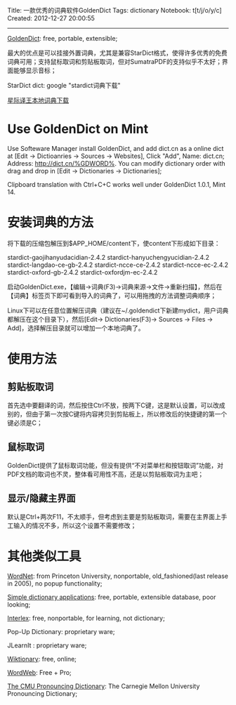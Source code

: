 Title: 一款优秀的词典软件GoldenDict
Tags: dictionary
Notebook: t[t/j/o/y/c]
Created: 2012-12-27 20:00:55

------

[GoldenDict](http://goldendict.org/): free, portable, extensible;

最大的优点是可以挂接外置词典，尤其是兼容StarDict格式，使得许多优秀的免费词典可用；支持鼠标取词和剪贴板取词，但对SumatraPDF的支持似乎不太好；界面能够显示音标；

StarDict dict: google "stardict词典下载"

[星际译王本地词典下载](http://forum.ubuntu.org.cn/viewtopic.php?f=86&t=313666)

# Use GoldenDict on Mint

Use Softeware Manager install GoldenDict, and add dict.cn as a online dict at [Edit -> Dictioanries -> Sources -> Websites], Click "Add", Name: dict.cn; Address: http://dict.cn/%GDWORD%. You can modify dictionary order with drag and drop in [Edit -> Dictionaries -> Dictionaries];

Clipboard translation with Ctrl+C+C works well under GoldenDict 1.0.1, Mint 14.

# 安装词典的方法

将下载的压缩包解压到$APP_HOME/content下，使content下形成如下目录：

stardict-gaojihanyudacidian-2.4.2
stardict-hanyuchengyucidian-2.4.2
stardict-langdao-ce-gb-2.4.2
stardict-ncce-ce-2.4.2
stardict-ncce-ec-2.4.2
stardict-oxford-gb-2.4.2
stardict-oxfordjm-ec-2.4.2

启动GoldenDict.exe，【编辑->词典(F3)->词典来源->文件->重新扫描】，然后在【词典】标签页下即可看到导入的词典了，可以用拖拽的方法调整词典顺序；

Linux下可以在任意位置解压词典（建议在~/.goldendict下新建mydict，用户词典都解压在这个目录下），然后[Edit-> Dictionaries(F3)-> Sources -> Files -> Add]，选择解压目录就可以增加一个本地词典了。

# 使用方法

## 剪贴板取词

首先选中要翻译的词，然后按住Ctrl不放，按两下C键，这是默认设置，可以改成别的，但由于第一次按C键将内容拷贝到剪贴板上，所以修改后的快捷键的第一个键必须是C；

## 鼠标取词

GoldenDict提供了鼠标取词功能，但没有提供“不对菜单栏和按钮取词”功能，对PDF文档的取词也不灵，整体看可用性不高，还是以剪贴板取词为主吧；

## 显示/隐藏主界面

默认是Ctrl+两次F11，不太顺手，但考虑到主要是剪贴板取词，需要在主界面上手工输入的情况不多，所以这个设置不需要修改；

# 其他类似工具

[WordNet](http://wordnet.princeton.edu/wordnet/): from Princeton University, nonportable, old_fashioned(last release in 2005), no popup functionality;

[Simple dictionary applications](http://www.dicts.info/sda.php): free, portable, extensible database, poor looking;

[Interlex](http://www.vocab.co.uk/index.htm): free, nonportable, for learning, not dictionary;

Pop-Up Dictionary: proprietary ware;

JLearnIt : proprietary ware;

[Wiktionary](https://en.wiktionary.org/wiki/Wiktionary:Main_Page): free, online;

[WordWeb](http://www.wordweb.info/): Free + Pro;

[The CMU Pronouncing Dictionary](http://www.speech.cs.cmu.edu/cgi-bin/cmudict): The Carnegie Mellon University Pronouncing Dictionary;
